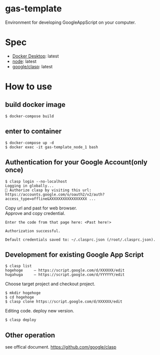# gas-template

Environment for developing GoogleAppScript on your computer.

# Spec
- [Docker Desktop](https://www.docker.com/products/docker-desktop): latest
- [node](https://nodejs.org/en/): latest
- [google/clasp](https://github.com/google/clasp): latest

# How to use
## build docker image

```shell
$ docker-compose build
```

## enter to container

```shell
$ docker-compose up -d
$ docker exec -it gas-template_node_1 bash
```

## Authentication for your Google Account(only once)

```shell
$ clasp login --no-localhost
Logging in globally...
🔑 Authorize clasp by visiting this url:
https://accounts.google.com/o/oauth2/v2/auth?access_type=offline&XXXXXXXXXXXXXXXXX ...
```

Copy url and past for web browser.  
Approve and copy credential.

```
Enter the code from that page here: <Past here!>

Authorization successful.

Default credentials saved to: ~/.clasprc.json (/root/.clasprc.json).
```

## Development for existing Google App Script

```
$ clasp list
hogehoge     – https://script.google.com/d/XXXXXX/edit
hugahuga     – https://script.google.com/d/YYYYYY/edit
```

Choose target project and checkout project.

```e.g. hogehoge
$ mkdir hogehoge
$ cd hogehoge
$ clasp clone https://script.google.com/d/XXXXXX/edit
```

Editing code. deploy new version.

```
$ clasp deploy
```

## Other operation
see offical document. https://github.com/google/clasp